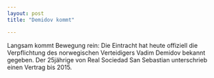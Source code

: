 ```yaml
---
layout: post
title: "Demidov kommt"

---
```


Langsam kommt Bewegung rein: Die Eintracht hat heute offiziell die Verpflichtung des norwegischen Verteidigers Vadim Demidov bekannt gegeben. Der 25jährige von Real Sociedad San Sebastian unterschrieb einen Vertrag bis 2015. 


